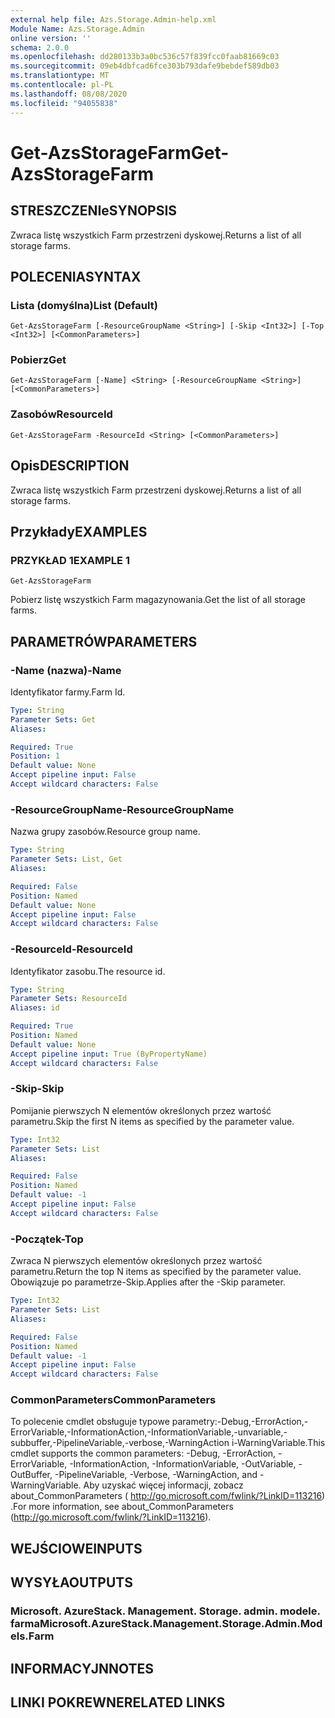 ```yaml
---
external help file: Azs.Storage.Admin-help.xml
Module Name: Azs.Storage.Admin
online version: ''
schema: 2.0.0
ms.openlocfilehash: dd280133b3a0bc536c57f839fcc0faab81669c03
ms.sourcegitcommit: 09eb4dbfcad6fce303b793dafe9bebdef589db03
ms.translationtype: MT
ms.contentlocale: pl-PL
ms.lasthandoff: 08/08/2020
ms.locfileid: "94055838"
---
```

# <span data-ttu-id="9a958-101">Get-AzsStorageFarm</span><span class="sxs-lookup"><span data-stu-id="9a958-101">Get-AzsStorageFarm</span></span>

## <span data-ttu-id="9a958-102">STRESZCZENIe</span><span class="sxs-lookup"><span data-stu-id="9a958-102">SYNOPSIS</span></span>
<span data-ttu-id="9a958-103">Zwraca listę wszystkich Farm przestrzeni dyskowej.</span><span class="sxs-lookup"><span data-stu-id="9a958-103">Returns a list of all storage farms.</span></span>

## <span data-ttu-id="9a958-104">POLECENIA</span><span class="sxs-lookup"><span data-stu-id="9a958-104">SYNTAX</span></span>

### <span data-ttu-id="9a958-105">Lista (domyślna)</span><span class="sxs-lookup"><span data-stu-id="9a958-105">List (Default)</span></span>
```
Get-AzsStorageFarm [-ResourceGroupName <String>] [-Skip <Int32>] [-Top <Int32>] [<CommonParameters>]
```

### <span data-ttu-id="9a958-106">Pobierz</span><span class="sxs-lookup"><span data-stu-id="9a958-106">Get</span></span>
```
Get-AzsStorageFarm [-Name] <String> [-ResourceGroupName <String>] [<CommonParameters>]
```

### <span data-ttu-id="9a958-107">Zasobów</span><span class="sxs-lookup"><span data-stu-id="9a958-107">ResourceId</span></span>
```
Get-AzsStorageFarm -ResourceId <String> [<CommonParameters>]
```

## <span data-ttu-id="9a958-108">Opis</span><span class="sxs-lookup"><span data-stu-id="9a958-108">DESCRIPTION</span></span>
<span data-ttu-id="9a958-109">Zwraca listę wszystkich Farm przestrzeni dyskowej.</span><span class="sxs-lookup"><span data-stu-id="9a958-109">Returns a list of all storage farms.</span></span>

## <span data-ttu-id="9a958-110">Przykłady</span><span class="sxs-lookup"><span data-stu-id="9a958-110">EXAMPLES</span></span>

### <span data-ttu-id="9a958-111">PRZYKŁAD 1</span><span class="sxs-lookup"><span data-stu-id="9a958-111">EXAMPLE 1</span></span>
```
Get-AzsStorageFarm
```

<span data-ttu-id="9a958-112">Pobierz listę wszystkich Farm magazynowania.</span><span class="sxs-lookup"><span data-stu-id="9a958-112">Get the list of all storage farms.</span></span>

## <span data-ttu-id="9a958-113">PARAMETRÓW</span><span class="sxs-lookup"><span data-stu-id="9a958-113">PARAMETERS</span></span>

### <span data-ttu-id="9a958-114">-Name (nazwa)</span><span class="sxs-lookup"><span data-stu-id="9a958-114">-Name</span></span>
<span data-ttu-id="9a958-115">Identyfikator farmy.</span><span class="sxs-lookup"><span data-stu-id="9a958-115">Farm Id.</span></span>

```yaml
Type: String
Parameter Sets: Get
Aliases:

Required: True
Position: 1
Default value: None
Accept pipeline input: False
Accept wildcard characters: False
```

### <span data-ttu-id="9a958-116">-ResourceGroupName</span><span class="sxs-lookup"><span data-stu-id="9a958-116">-ResourceGroupName</span></span>
<span data-ttu-id="9a958-117">Nazwa grupy zasobów.</span><span class="sxs-lookup"><span data-stu-id="9a958-117">Resource group name.</span></span>

```yaml
Type: String
Parameter Sets: List, Get
Aliases:

Required: False
Position: Named
Default value: None
Accept pipeline input: False
Accept wildcard characters: False
```

### <span data-ttu-id="9a958-118">-ResourceId</span><span class="sxs-lookup"><span data-stu-id="9a958-118">-ResourceId</span></span>
<span data-ttu-id="9a958-119">Identyfikator zasobu.</span><span class="sxs-lookup"><span data-stu-id="9a958-119">The resource id.</span></span>

```yaml
Type: String
Parameter Sets: ResourceId
Aliases: id

Required: True
Position: Named
Default value: None
Accept pipeline input: True (ByPropertyName)
Accept wildcard characters: False
```

### <span data-ttu-id="9a958-120">-Skip</span><span class="sxs-lookup"><span data-stu-id="9a958-120">-Skip</span></span>
<span data-ttu-id="9a958-121">Pomijanie pierwszych N elementów określonych przez wartość parametru.</span><span class="sxs-lookup"><span data-stu-id="9a958-121">Skip the first N items as specified by the parameter value.</span></span>

```yaml
Type: Int32
Parameter Sets: List
Aliases:

Required: False
Position: Named
Default value: -1
Accept pipeline input: False
Accept wildcard characters: False
```

### <span data-ttu-id="9a958-122">-Początek</span><span class="sxs-lookup"><span data-stu-id="9a958-122">-Top</span></span>
<span data-ttu-id="9a958-123">Zwraca N pierwszych elementów określonych przez wartość parametru.</span><span class="sxs-lookup"><span data-stu-id="9a958-123">Return the top N items as specified by the parameter value.</span></span>
<span data-ttu-id="9a958-124">Obowiązuje po parametrze-Skip.</span><span class="sxs-lookup"><span data-stu-id="9a958-124">Applies after the -Skip parameter.</span></span>

```yaml
Type: Int32
Parameter Sets: List
Aliases:

Required: False
Position: Named
Default value: -1
Accept pipeline input: False
Accept wildcard characters: False
```

### <span data-ttu-id="9a958-125">CommonParameters</span><span class="sxs-lookup"><span data-stu-id="9a958-125">CommonParameters</span></span>
<span data-ttu-id="9a958-126">To polecenie cmdlet obsługuje typowe parametry:-Debug,-ErrorAction,-ErrorVariable,-InformationAction,-InformationVariable,-unvariable,-subbuffer,-PipelineVariable,-verbose,-WarningAction i-WarningVariable.</span><span class="sxs-lookup"><span data-stu-id="9a958-126">This cmdlet supports the common parameters: -Debug, -ErrorAction, -ErrorVariable, -InformationAction, -InformationVariable, -OutVariable, -OutBuffer, -PipelineVariable, -Verbose, -WarningAction, and -WarningVariable.</span></span> <span data-ttu-id="9a958-127">Aby uzyskać więcej informacji, zobacz about_CommonParameters ( http://go.microsoft.com/fwlink/?LinkID=113216) .</span><span class="sxs-lookup"><span data-stu-id="9a958-127">For more information, see about_CommonParameters (http://go.microsoft.com/fwlink/?LinkID=113216).</span></span>

## <span data-ttu-id="9a958-128">WEJŚCIOWE</span><span class="sxs-lookup"><span data-stu-id="9a958-128">INPUTS</span></span>

## <span data-ttu-id="9a958-129">WYSYŁA</span><span class="sxs-lookup"><span data-stu-id="9a958-129">OUTPUTS</span></span>

### <span data-ttu-id="9a958-130">Microsoft. AzureStack. Management. Storage. admin. modele. farma</span><span class="sxs-lookup"><span data-stu-id="9a958-130">Microsoft.AzureStack.Management.Storage.Admin.Models.Farm</span></span>

## <span data-ttu-id="9a958-131">INFORMACYJN</span><span class="sxs-lookup"><span data-stu-id="9a958-131">NOTES</span></span>

## <span data-ttu-id="9a958-132">LINKI POKREWNE</span><span class="sxs-lookup"><span data-stu-id="9a958-132">RELATED LINKS</span></span>
